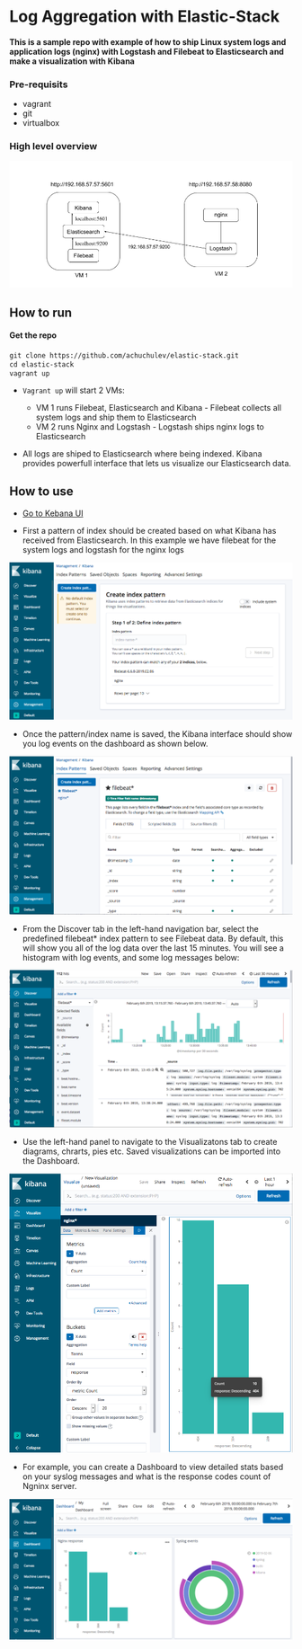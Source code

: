 # Log Aggregation with Elastic-Stack 

#### This is a sample repo with example of how to ship Linux system logs and application logs (nginx) with Logstash and Filebeat to Elasticsearch and make a visualization with Kibana

### Pre-requisits

- vagrant
- git
- virtualbox

### High level overview

<img src="diagrams/elastic-stack.png" />

## How to run

#### Get the repo

```
git clone https://github.com/achuchulev/elastic-stack.git
cd elastic-stack
vagrant up
```

- `Vagrant up` will start 2 VMs: 

  - VM 1 runs Filebeat, Elasticsearch and Kibana - Filebeat collects all system logs and ship them to Elasticsearch
  - VM 2 runs Nginx and Logstash - Logstash ships nginx logs to Elasticsearch

- All logs are shiped to Elasticsearch where being indexed. Kibana provides powerfull interface that lets us visualize our Elasticsearch data.

## How to use

- [Go to Kebana UI](http://192.168.57.57:5601)

- First a pattern of index should be created based on what Kibana has received from Elasticsearch. In this example we have filebeat for the system logs and logstash for the nginx logs

<img src="diagrams/patterns.png" />

- Once the pattern/index name is saved, the Kibana interface should show you log events on the dashboard as shown below.

<img src="diagrams/indexes.png" />

- From the Discover tab in the left-hand navigation bar, select the predefined filebeat* index pattern to see Filebeat data. By default, this will show you all of the log data over the last 15 minutes. You will see a histogram with log events, and some log messages below:

<img src="diagrams/index1.png" />

- Use the left-hand panel to navigate to the Visualizatons tab to create diagrams, chrarts, pies etc. Saved visualizations can be imported into the Dashboard. 

<img src="diagrams/visualize.png" />

- For example, you can create a Dashboard to view detailed stats based on your syslog messages and what is the response codes count of Ngninx server.

<img src="diagrams/dashboard.png" />

